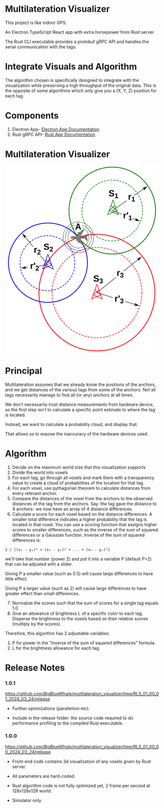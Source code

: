 # Multilateration Visualizer
This project is like indoor GPS.

An Electron TypeScript React app with extra horsepower from Rust server

The Rust CLI executable provides a protobuf gRPC API and handles the serial communication with the tags.

# Integrate Visuals and Algorithm
The algorithm chosen is specifically designed to integrate with the visualization while preserving a high throughput of the original data. This is the opposite of some algorithms which only give you a (X, Y, Z) position for each tag.

# Components
1. Electron App- [Electron App Documentation](electron/README.md)
2. Rust gRPC API- [Rust App Documentation](protobuf/rust_microservice/README.md)

# Multilateration Visualizer
![Multilateration Visualizer](/doc/multilateration.png)

# Principal
Multilateration assumes that we already know the positions of the anchors, and we get distances of the various tags from some of the anchors. Not all tags necessarily manage to find all (or any) anchors at all times.

We don't necessarily trust distance measurements from hardware device, so the first step isn't to calculate a specific point estimate to where the tag is located.

Instead, we want to calculate a probability cloud, and display that.

That allows us to expose the inaccuracy of the hardware devices used.

# Algorithm
1. Decide on the maximum world size that this visualization supports
2. Divide the world into voxels
3. For each tag, go through all voxels and mark them with a transparency value to create a cloud of probabilities of the location for that tag.
4. For each voxel, use pythagorian theorem to calculate distances from every relevant anchor.
5. Compare the distances of the voxel from the anchors to the observed distances of the tag from the anchors. Say: the tag gave the distance to 4 anchors- we now have an array of 4 distance differences.
6. Calculate a score for each voxel based on the distance differences. A smaller total difference indicates a higher probability that the tag is located in that voxel. You can use a scoring function that assigns higher scores to smaller differences, such as the inverse of the sum of squared differences or a Gaussian function. Inverse of the sum of squared differences is:
```text
1 / [(x₁ - y₁)² + (x₂ - y₂)² + ... + (xₙ - yₙ)²]
```
we'll take that number (power 2) and put it into a variable P (default P=2) that can be adjusted with a slider.

Giving P a smaller value (such as 0.5) will cause large differences to have little effect.

Giving P a larger value (such as 2) will cause large differences to have greater effect than small differences.

7. Normalize the scores such that the sum of scores for a single tag equals 1.0
8. Give an allowance of brightness L of a specific color to each tag. Disperse the brightness to the voxels based on their relative scores (multiply by the scores).

Therefore, this algorithm has 2 adjustable variables:
1. P for power in the "Inverse of the sum of squared differences" formula.
2. L for the brightness allowance for each tag.

# Release Notes
### 1.0.1
https://github.com/BigBIueWhale/multilateration_visualizer/tree/RLS_01_00_01_2024_03_24/release

- Further optimizations (parallelism etc).

- Include in the release folder: the source code required to do performance profiling to the compiled Rust executable.

### 1.0.0
https://github.com/BigBIueWhale/multilateration_visualizer/tree/RLS_01_00_00_2024_03_24/release

- Front-end code contains 3d visualization of any voxels given by Rust server.

- All parameters are hard-coded.

- Rust algorithm code is not fully optimized yet, 2 frame per second at 128x128x128 world.

- Simulator only.
